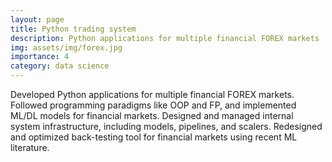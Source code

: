 ```yaml
---
layout: page
title: Python trading system
description: Python applications for multiple financial FOREX markets
img: assets/img/forex.jpg
importance: 4
category: data science
---
```


Developed Python applications for multiple financial FOREX markets. Followed programming paradigms like OOP and FP, and implemented ML/DL models for financial markets. Designed and managed internal system infrastructure, including models, pipelines, and scalers. Redesigned and optimized back-testing tool for financial markets using recent ML literature.
